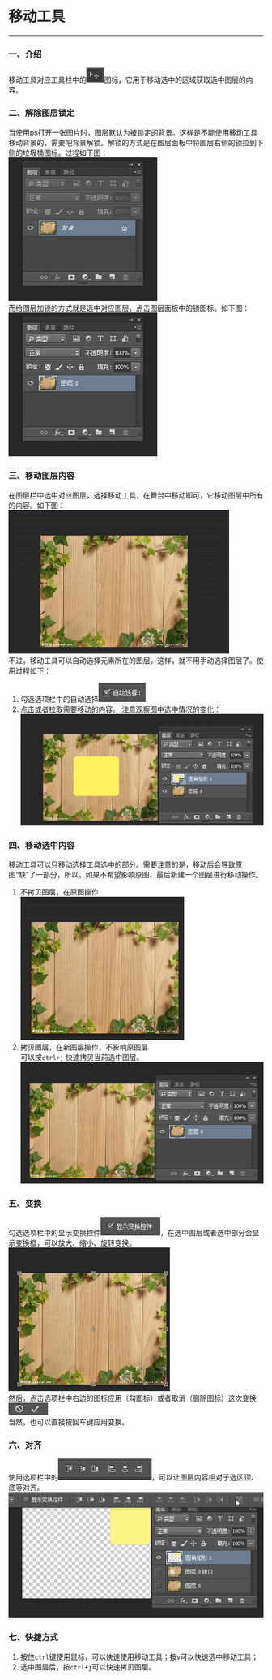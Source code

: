 # 移动工具
-------
### 一、介绍
移动工具对应工具栏中的![icon](./images/move/icon.jpg)图标，它用于移动选中的区域获取选中图层的内容。
### 二、解除图层锁定
当使用ps打开一张图片时，图层默认为被锁定的背景。这样是不能使用移动工具移动背景的，需要吧背景解锁。解锁的方式是在图层面板中将图层右侧的锁拉到下侧的垃圾桶图标。过程如下图：  
![deblock](./images/move/deblock.gif)  
而给图层加锁的方式就是选中对应图层，点击图层面板中的锁图标。如下图：
![block](./images/move/block.gif)
### 三、移动图层内容
在图层栏中选中对应图层，选择移动工具，在舞台中移动即可，它移动图层中所有的内容。如下图：  
![move-layer](./images/move/move-layer.gif)  
不过，移动工具可以自动选择元素所在的图层，这样，就不用手动选择图层了。使用过程如下：
1. 勾选选项栏中的自动选择![autoselect](./images/move/autoselect.jpg)
2. 点击或者拉取需要移动的内容。
注意观察图中选中情况的变化：
![move-autoselect](./images/move/move-autoselect.gif)
### 四、移动选中内容
移动工具可以只移动选择工具选中的部分。需要注意的是，移动后会导致原图“缺”了一部分，所以，如果不希望影响原图，最后新建一个图层进行移动操作。
1. 不拷贝图层，在原图操作  
![move-selectarea-origin](./images/move/move-selectarea-origin.gif)
2. 拷贝图层，在新图层操作，不影响原图层  
可以按`ctrl+j` 快速拷贝当前选中图层。  
![move-selectarea-copy](./images/move/move-selectarea-copy.gif)
### 五、变换
勾选选项栏中的显示变换控件![transform-bar](./images/move/transform-bar.jpg)，在选中图层或者选中部分会显示变换框，可以放大、缩小、旋转变换。  
![tranform](./images/move/transform.gif)  
然后，点击选项栏中右边的图标应用（勾图标）或者取消（删除图标）这次变换 
![isTransform](./images/move/isTransformed.jpg)  
当然，也可以直接按回车键应用变换。
### 六、对齐
使用选项栏中的![align](./images/move/align.jpg)，可以让图层内容相对于选区顶、底等对齐。  
![align](./images/move/align.gif)
### 七、快捷方式
1. 按住`ctrl`键使用鼠标，可以快速使用移动工具；按`v`可以快速选中移动工具；
2. 选中图层后，按`ctrl+j`可以快速拷贝图层。